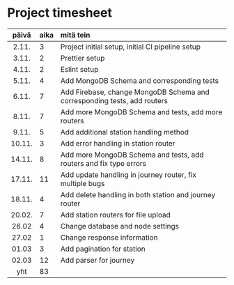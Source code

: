# Project timesheet

| päivä  | aika | mitä tein                                                                |
|:------:|:-----|:-------------------------------------------------------------------------|
| 2.11.  | 3    | Project initial setup, initial CI pipeline setup                         |
| 3.11.  | 2    | Prettier setup                                                           |
| 4.11.  | 2    | Eslint setup                                                             |
| 5.11.  | 4    | Add MongoDB Schema and corresponding tests                               |
| 6.11.  | 7    | Add Firebase, change MongoDB Schema and corresponding tests, add routers |
| 8.11.  | 7    | Add more MongoDB Schema and tests, add more routers                      |
| 9.11.  | 5    | Add additional station handling method                                   |
| 10.11. | 3    | Add error handling in station router                                     |
| 14.11. | 8    | Add more MongoDB Schema and tests, add routers and fix type errors       |
| 17.11. | 11   | Add update handling in journey router, fix multiple bugs                 |
| 18.11. | 4    | Add delete handling in both station and journey router                   |
| 20.02. | 7    | Add station routers for file upload                                      |
| 26.02  | 4    | Change database and node settings                                        |
| 27.02  | 1    | Change response information                                              |
| 01.03  | 3    | Add pagination for station                                               |
| 02.03  | 12   | Add parser for journey                                                   |
|  yht   | 83   |                                                                          |
